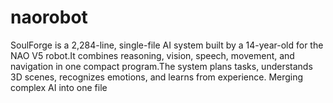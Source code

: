 # naorobot
SoulForge is a 2,284-line, single-file AI system built by a 14-year-old for the NAO V5 robot.It combines reasoning, vision, speech, movement, and navigation in one compact program.The system plans tasks, understands 3D scenes, recognizes emotions, and learns from experience. Merging complex AI into one file
